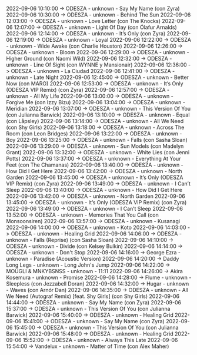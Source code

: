 2022-09-06 10:10:00 -> ODESZA - unknown - Say My Name (con Zyra)
2022-09-06 10:30:00 -> ODESZA - unknown - Behind The Sun
2022-09-06 12:03:00 -> ODESZA - unknown - Love Letter (con The Knocks)
2022-09-06 12:07:00 -> ODESZA - unknown - Light Of Day (con Ólafur Arnalds)
2022-09-06 12:14:00 -> ODESZA - unknown - It’s Only (con Zyra)
2022-09-06 12:19:00 -> ODESZA - unknown - Loyal
2022-09-06 12:22:00 -> ODESZA - unknown - Wide Awake (con Charlie Houston)
2022-09-06 12:26:00 -> ODESZA - unknown - Bloom
2022-09-06 12:29:00 -> ODESZA - unknown - Higher Ground (con Naomi Wild)
2022-09-06 12:32:00 -> ODESZA - unknown - Line Of Sight (con WYNNE y Mansionair)
2022-09-06 12:36:00 -> ODESZA - unknown - La Ciudad
2022-09-06 12:41:00 -> ODESZA - unknown - Late Night
2022-09-06 12:45:00 -> ODESZA - unknown - Better Now (con MARO)
2022-09-06 12:53:00 -> ODESZA - unknown - It’s Only (ODESZA VIP Remix) (con Zyra)
2022-09-06 12:57:00 -> ODESZA - unknown - All My Life
2022-09-06 13:00:00 -> ODESZA - unknown - Forgive Me (con Izzy Bizu)
2022-09-06 13:04:00 -> ODESZA - unknown - Meridian
2022-09-06 13:07:00 -> ODESZA - unknown - This Version Of You (con Julianna Barwick)
2022-09-06 13:10:00 -> ODESZA - unknown - Equal (con Låpsley)
2022-09-06 13:14:00 -> ODESZA - unknown - All We Need (con Shy Girls)
2022-09-06 13:18:00 -> ODESZA - unknown - Across The Room (con Leon Bridges)
2022-09-06 13:22:00 -> ODESZA - unknown - Boy
2022-09-06 13:25:00 -> ODESZA - unknown - Falls (con Sasha Sloan)
2022-09-06 13:29:00 -> ODESZA - unknown - Sun Models (con Madelyn Grant)
2022-09-06 13:32:00 -> ODESZA - unknown - White Lies (con Jenni Potts)
2022-09-06 13:37:00 -> ODESZA - unknown - Everything At Your Feet (con The Chamanas)
2022-09-06 13:40:00 -> ODESZA - unknown - How Did I Get Here
2022-09-06 13:42:00 -> ODESZA - unknown - North Garden
2022-09-06 13:45:00 -> ODESZA - unknown - It’s Only (ODESZA VIP Remix) (con Zyra)
2022-09-06 13:49:00 -> ODESZA - unknown - I Can’t Sleep
2022-09-06 13:40:00 -> ODESZA - unknown - How Did I Get Here
2022-09-06 13:42:00 -> ODESZA - unknown - North Garden
2022-09-06 13:45:00 -> ODESZA - unknown - It’s Only (ODESZA VIP Remix) (con Zyra)
2022-09-06 13:49:00 -> ODESZA - unknown - I Can’t Sleep
2022-09-06 13:52:00 -> ODESZA - unknown - Memories That You Call (con Monsoonsiren)
2022-09-06 13:57:00 -> ODESZA - unknown - Kusanagi
2022-09-06 14:00:00 -> ODESZA - unknown - Koto
2022-09-06 14:03:00 -> ODESZA - unknown - Healing Grid
2022-09-06 14:06:00 -> ODESZA - unknown - Falls (Reprise) (con Sasha Sloan)
2022-09-06 14:10:00 -> ODESZA - unknown - Divide (con Kelsey Bulkin)
2022-09-06 14:14:00 -> ODESZA - unknown - Don't Stop
2022-09-06 14:16:00 -> George Ezra - unknown - Paradise (Acoustic Version)
2022-09-06 14:20:00 -> Daddy Long Legs - unknown - Long John's Jump
2022-09-06 14:22:00 -> MOÜGLI & MNKYBSNSS - unknown - 11:11
2022-09-06 14:26:00 -> Akira Kosemura - unknown - Promise
2022-09-06 14:28:00 -> Flume - unknown - Sleepless (con Jezzabell Doran)
2022-09-06 14:32:00 -> Hugar - unknown - Waves (con Arnór Dan)
2022-09-06 14:35:00 -> ODESZA - unknown - All We Need (Autograf Remix) [feat. Shy Girls] (con Shy Girls)
2022-09-06 14:44:00 -> ODESZA - unknown - Say My Name (con Zyra)
2022-09-06 15:37:00 -> ODESZA - unknown - This Version Of You (con Julianna Barwick)
2022-09-06 15:40:00 -> ODESZA - unknown - Healing Grid
2022-09-06 15:41:00 -> ODESZA - unknown - Say My Name (con Zyra)
2022-09-06 15:45:00 -> ODESZA - unknown - This Version Of You (con Julianna Barwick)
2022-09-06 15:48:00 -> ODESZA - unknown - Healing Grid
2022-09-06 15:52:00 -> ODESZA - unknown - Always This Late
2022-09-06 15:54:00 -> Vandelux - unknown - Matter of Time (con Alex Maher)
